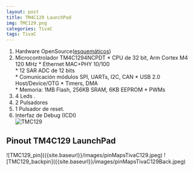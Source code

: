 ```yaml
---
layout: post
title: TM4C129 LaunchPad
img: TMC129.png
categories: TivaC
tags: TivaC
---
```


  1. Hardware OpenSource([esquemáticos](https://github.com/unelectronica/notas-microcontroladores/tree/master/TM4C1294/esquematicos))  
  2. Microcontrolador TM4C1294NCPDT 
    *  CPU de 32 bit, Arm Cortex M4 120 MHz 
    *   Ethernet MAC+PHY 10/100   
    *  12 SAR ADC de 12 bits  
    *  Comunicación  módulos SPI, UARTs, I2C,  CAN
    *  USB 2.0 Host/Device/OTG
    * Timers, DMA  
    * Memoria: 1MB Flash, 256KB SRAM, 6KB EEPROM
    * PWMs  
  3. 4 Leds .
  4. 2 Pulsadores
  5. 1 Pulsador de reset.
  6. Interfaz de Debug (ICDI)  
![TMC129]({{site.baseurl}}/images/TMC129.png)
 
<h2>Pinout TM4C129 LaunchPad</h2> 
![TMC129_pin]({{site.baseurl}}/images/pinMapsTivaC129.jpeg)
![TMC129_backpin]({{site.baseurl}}/images/pinMapsTivaC129Back.jpeg)

